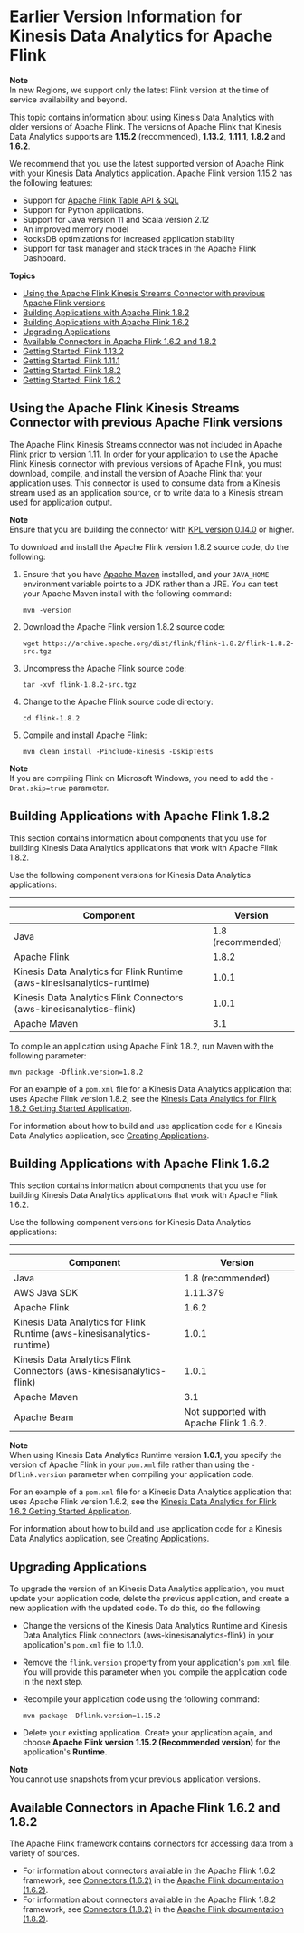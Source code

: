 # Earlier Version Information for Kinesis Data Analytics for Apache Flink<a name="earlier"></a>

**Note**  
In new Regions, we support only the latest Flink version at the time of service availability and beyond\.

This topic contains information about using Kinesis Data Analytics with older versions of Apache Flink\. The versions of Apache Flink that Kinesis Data Analytics supports are **1\.15\.2** \(recommended\), **1\.13\.2**, **1\.11\.1**, **1\.8\.2** and **1\.6\.2**\.

We recommend that you use the latest supported version of Apache Flink with your Kinesis Data Analytics application\. Apache Flink version 1\.15\.2 has the following features:
+ Support for [ Apache Flink Table API & SQL](https://ci.apache.org/projects/flink/flink-docs-release-1.11/dev/table/)
+ Support for Python applications\.
+ Support for Java version 11 and Scala version 2\.12
+ An improved memory model
+ RocksDB optimizations for increased application stability
+ Support for task manager and stack traces in the Apache Flink Dashboard\.

**Topics**
+ [Using the Apache Flink Kinesis Streams Connector with previous Apache Flink versions](#how-creating-apps-building-kinesis)
+ [Building Applications with Apache Flink 1\.8\.2](#earlier-buildingapps-1_8)
+ [Building Applications with Apache Flink 1\.6\.2](#earlier-buildingapps-1_6)
+ [Upgrading Applications](#earlier-upgrading)
+ [Available Connectors in Apache Flink 1\.6\.2 and 1\.8\.2](#earlier-connectors)
+ [Getting Started: Flink 1\.13\.2](getting-started-1-13.md)
+ [Getting Started: Flink 1\.11\.1](earlier-gs-1_11.md)
+ [Getting Started: Flink 1\.8\.2](earlier-gs-1_8.md)
+ [Getting Started: Flink 1\.6\.2](earlier-gs-1_6.md)

## Using the Apache Flink Kinesis Streams Connector with previous Apache Flink versions<a name="how-creating-apps-building-kinesis"></a>

The Apache Flink Kinesis Streams connector was not included in Apache Flink prior to version 1\.11\. In order for your application to use the Apache Flink Kinesis connector with previous versions of Apache Flink, you must download, compile, and install the version of Apache Flink that your application uses\. This connector is used to consume data from a Kinesis stream used as an application source, or to write data to a Kinesis stream used for application output\.

**Note**  
Ensure that you are building the connector with [ KPL version 0\.14\.0](https://mvnrepository.com/artifact/com.amazonaws/amazon-kinesis-producer/0.14.0) or higher\. 

To download and install the Apache Flink version 1\.8\.2 source code, do the following:

1. Ensure that you have [Apache Maven](https://maven.apache.org/) installed, and your `JAVA_HOME` environment variable points to a JDK rather than a JRE\. You can test your Apache Maven install with the following command:

   ```
   mvn -version
   ```

1. Download the Apache Flink version 1\.8\.2 source code:

   ```
   wget https://archive.apache.org/dist/flink/flink-1.8.2/flink-1.8.2-src.tgz
   ```

1. Uncompress the Apache Flink source code:

   ```
   tar -xvf flink-1.8.2-src.tgz
   ```

1. Change to the Apache Flink source code directory:

   ```
   cd flink-1.8.2
   ```

1. Compile and install Apache Flink:

   ```
   mvn clean install -Pinclude-kinesis -DskipTests
   ```
**Note**  
If you are compiling Flink on Microsoft Windows, you need to add the `-Drat.skip=true` parameter\.

## Building Applications with Apache Flink 1\.8\.2<a name="earlier-buildingapps-1_8"></a>

This section contains information about components that you use for building Kinesis Data Analytics applications that work with Apache Flink 1\.8\.2\.

Use the following component versions for Kinesis Data Analytics applications:


****  

| Component | Version | 
| --- | --- | 
| Java | 1\.8 \(recommended\) | 
| Apache Flink | 1\.8\.2 | 
| Kinesis Data Analytics for Flink Runtime \(aws\-kinesisanalytics\-runtime\) | 1\.0\.1 | 
| Kinesis Data Analytics Flink Connectors \(aws\-kinesisanalytics\-flink\) | 1\.0\.1 | 
| Apache Maven | 3\.1 | 

To compile an application using Apache Flink 1\.8\.2, run Maven with the following parameter:

```
mvn package -Dflink.version=1.8.2
```

For an example of a `pom.xml` file for a Kinesis Data Analytics application that uses Apache Flink version 1\.8\.2, see the [Kinesis Data Analytics for Flink 1\.8\.2 Getting Started Application](https://github.com/aws-samples/amazon-kinesis-data-analytics-java-examples/blob/master/GettingStarted_1_8/pom.xml)\.

For information about how to build and use application code for a Kinesis Data Analytics application, see [Creating Applications](how-creating-apps.md)\.

## Building Applications with Apache Flink 1\.6\.2<a name="earlier-buildingapps-1_6"></a>

This section contains information about components that you use for building Kinesis Data Analytics applications that work with Apache Flink 1\.6\.2\.

Use the following component versions for Kinesis Data Analytics applications:


****  

| Component | Version | 
| --- | --- | 
| Java | 1\.8 \(recommended\) | 
| AWS Java SDK | 1\.11\.379 | 
| Apache Flink | 1\.6\.2 | 
| Kinesis Data Analytics for Flink Runtime \(aws\-kinesisanalytics\-runtime\) | 1\.0\.1 | 
| Kinesis Data Analytics Flink Connectors \(aws\-kinesisanalytics\-flink\) | 1\.0\.1 | 
| Apache Maven | 3\.1 | 
| Apache Beam | Not supported with Apache Flink 1\.6\.2\. | 

**Note**  
When using Kinesis Data Analytics Runtime version **1\.0\.1**, you specify the version of Apache Flink in your `pom.xml` file rather than using the `-Dflink.version` parameter when compiling your application code\.

For an example of a `pom.xml` file for a Kinesis Data Analytics application that uses Apache Flink version 1\.6\.2, see the [Kinesis Data Analytics for Flink 1\.6\.2 Getting Started Application](https://github.com/aws-samples/amazon-kinesis-data-analytics-java-examples/blob/master/GettingStarted_1_6/pom.xml)\.

For information about how to build and use application code for a Kinesis Data Analytics application, see [Creating Applications](how-creating-apps.md)\.

## Upgrading Applications<a name="earlier-upgrading"></a>

To upgrade the version of an Kinesis Data Analytics application, you must update your application code, delete the previous application, and create a new application with the updated code\. To do this, do the following:
+ Change the versions of the Kinesis Data Analytics Runtime and Kinesis Data Analytics Flink connectors \(aws\-kinesisanalytics\-flink\) in your application's `pom.xml` file to 1\.1\.0\.
+ Remove the `flink.version` property from your application's `pom.xml` file\. You will provide this parameter when you compile the application code in the next step\.
+ Recompile your application code using the following command:

  ```
  mvn package -Dflink.version=1.15.2
  ```
+ Delete your existing application\. Create your application again, and choose **Apache Flink version 1\.15\.2 \(Recommended version\)** for the application's **Runtime**\.

**Note**  
You cannot use snapshots from your previous application versions\.

## Available Connectors in Apache Flink 1\.6\.2 and 1\.8\.2<a name="earlier-connectors"></a>

The Apache Flink framework contains connectors for accessing data from a variety of sources\. 
+ For information about connectors available in the Apache Flink 1\.6\.2 framework, see [Connectors \(1\.6\.2\)](https://ci.apache.org/projects/flink/flink-docs-release-1.6/dev/connectors/) in the [Apache Flink documentation \(1\.6\.2\)](https://ci.apache.org/projects/flink/flink-docs-release-1.6/)\.
+ For information about connectors available in the Apache Flink 1\.8\.2 framework, see [Connectors \(1\.8\.2\)](https://ci.apache.org/projects/flink/flink-docs-release-1.8/dev/connectors/) in the [Apache Flink documentation \(1\.8\.2\)](https://ci.apache.org/projects/flink/flink-docs-release-1.8/)\.